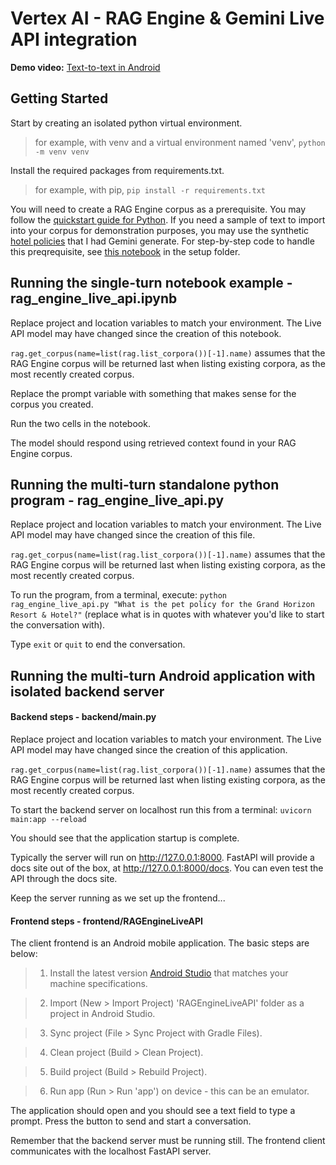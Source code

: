 # Vertex AI - RAG Engine & Gemini Live API integration

**Demo video:**
[Text-to-text in Android](./media/demo.mp4)

## Getting Started

Start by creating an isolated python virtual environment.
> for example, with venv and a virtual environment named 'venv', `python -m venv venv`

Install the required packages from requirements.txt.
> for example, with pip, `pip install -r requirements.txt`

You will need to create a RAG Engine corpus as a prerequisite. You may follow the [quickstart guide for Python](https://cloud.google.com/vertex-ai/generative-ai/docs/rag-engine/rag-quickstart). If you need a sample of text to import into your corpus for demonstration purposes, you may use the synthetic [hotel policies](../setup/The_Grand_Horizon_Hotel_&_Resort_-_Guest_Policy_Compendium.pdf) that I had Gemini generate. For step-by-step code to handle this preqrequisite, see [this notebook](../setup/rag_engine_vvs.ipynb) in the setup folder.

## Running the single-turn notebook example - rag_engine_live_api.ipynb

Replace project and location variables to match your environment. The Live API model may have changed since the creation of this notebook.

`rag.get_corpus(name=list(rag.list_corpora())[-1].name)` assumes that the RAG Engine corpus will be returned last when listing existing corpora, as the most recently created corpus.

Replace the prompt variable with something that makes sense for the corpus you created.

Run the two cells in the notebook.

The model should respond using retrieved context found in your RAG Engine corpus.

## Running the multi-turn standalone python program - rag_engine_live_api.py

Replace project and location variables to match your environment. The Live API model may have changed since the creation of this file.

`rag.get_corpus(name=list(rag.list_corpora())[-1].name)` assumes that the RAG Engine corpus will be returned last when listing existing corpora, as the most recently created corpus.

To run the program, from a terminal, execute: `python rag_engine_live_api.py "What is the pet policy for the Grand Horizon Resort & Hotel?"` (replace what is in quotes with whatever you'd like to start the conversation with).

Type `exit` or `quit` to end the conversation.

## Running the multi-turn Android application with isolated backend server

#### Backend steps - backend/main.py

Replace project and location variables to match your environment. The Live API model may have changed since the creation of this application.

`rag.get_corpus(name=list(rag.list_corpora())[-1].name)` assumes that the RAG Engine corpus will be returned last when listing existing corpora, as the most recently created corpus.

To start the backend server on localhost run this from a terminal: `uvicorn main:app --reload`

You should see that the application startup is complete.

Typically the server will run on http://127.0.0.1:8000. FastAPI will provide a docs site out of the box, at http://127.0.0.1:8000/docs. You can even test the API through the docs site.

Keep the server running as we set up the frontend...

#### Frontend steps - frontend/RAGEngineLiveAPI

The client frontend is an Android mobile application. The basic steps are below:

> 1. Install the latest version [Android Studio](https://developer.android.com/studio) that matches your machine specifications.

> 2. Import (New > Import Project) 'RAGEngineLiveAPI' folder as a project in Android Studio.

> 3. Sync project (File > Sync Project with Gradle Files).

> 4. Clean project (Build > Clean Project).

> 5. Build project (Build > Rebuild Project).

> 6. Run app (Run > Run 'app') on device - this can be an emulator.

The application should open and you should see a text field to type a prompt. Press the button to send and start a conversation.

Remember that the backend server must be running still. The frontend client communicates with the localhost FastAPI server.